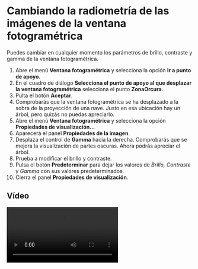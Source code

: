 # Cambiando la radiometría de las imágenes de la ventana fotogramétrica

Puedes cambiar en cualquier momento los parámetros de brillo, contraste y gamma de la ventana fotogramétrica.

1. Abre el menú **Ventana fotogramétrica** y selecciona la opción **Ir a punto de apoyo**.
2. En el cuadro de diálogo **Selecciona el punto de apoyo al que desplazar la ventana fotogramétrica** selecciona el punto **ZonaOrcura**.
3. Pulta el botón **Aceptar**.
4. Comprobarás que la ventana fotogramétrica se ha desplazado a la sobra de la proyección de una nave. Justo en esa ubicación hay un árbol, pero quizás no puedas apreciarlo.
5. Abre el menú **Ventana fotogramétrica** y selecciona la opción **Propiedades de visualización...**
6. Aparecerá el panel **Propiedades de la imagen**.
7. Desplaza el control de **Gamma** hacia la derecha. Comprobarás que se mejora la visualización de partes oscuras. Ahora podrás apreciar el árbol.
8. Prueba a modificar el brillo y contraste.
9. Pulsa el botón **Predeterminar** para dejar los valores de _Brillo, Contraste_ y _Gamma_ con sus valores predeterminados.
10. Cierra el panel **Propiedades de visualización**.

## Vídeo

<video controls>
    <source src="https://digi21.blob.core.windows.net/videos-ayuda/Cambiando%20la%20radiometria%20de%20las%20imagenes%20de%20la%20ventana%20fotogrametrica.mp4" type="video/mp4">
</video>

